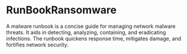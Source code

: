 # RunBookRansomware
 A malware runbook is a concise guide for managing network malware threats. It aids in detecting, analyzing, containing, and eradicating infections. The runbook quickens response time, mitigates damage, and fortifies network security.
